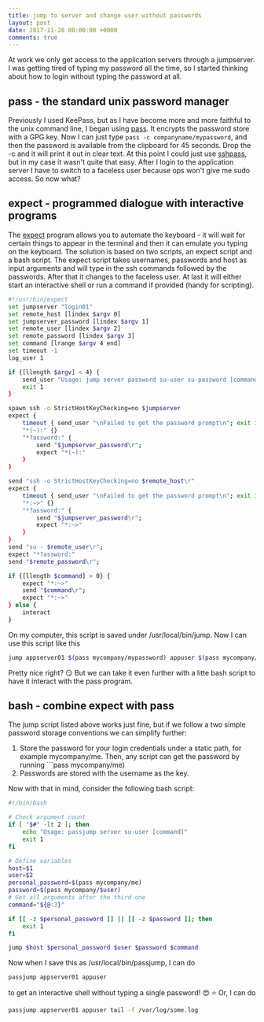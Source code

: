 ```yaml
---
title: jump to server and change user without passwords
layout: post
date: 2017-11-28 00:00:00 +0000
comments: true
---
```

At work we only get access to the application servers through a jumpserver. I was getting tired of typing my password all the time, so I started thinking about how to login without typing the password at all.

## pass - the standard unix password manager
Previously I used KeePass, but as I have become more and more faithful to the unix command line, I began using [pass](https://www.passwordstore.org). It encrypts the password store with a GPG key. Now I can just type ```pass -c companyname/mypassword```, and then the password is available from the clipboard for 45 seconds. Drop the -c and it will print it out in clear text. At this point I could just use [sshpass](https://linux.die.net/man/1/sshpass), but in my case it wasn't quite that easy. After I login to the application server I have to switch to a faceless user because ops won't give me sudo access. So now what?

## expect - programmed dialogue with interactive programs
The [expect](https://linux.die.net/man/1/expect) program allows you to automate the keyboard - it will wait for certain things to appear in the terminal and then it can emulate you typing on the keyboard. The solution is based on two scripts, an expect script and a bash script. The expect script takes usernames, passwords and host as input arguments and will type in the ssh commands followed by the passwords. After that it changes to the faceless user. At last it will either start an interactive shell or run a command if provided (handy for scripting).

```bash
#!/usr/bin/expect
set jumpserver "login01"
set remote_host [lindex $argv 0]
set jumpserver_password [lindex $argv 1]
set remote_user [lindex $argv 2]
set remote_password [lindex $argv 3]
set command [lrange $argv 4 end]
set timeout -1
log_user 1

if {[llength $argv] < 4} {
    send_user "Usage: jump server password su-user su-password [command]\n"
    exit 1
}

spawn ssh -o StrictHostKeyChecking=no $jumpserver
expect {
    timeout { send_user "\nFailed to get the password prompt\n"; exit 1 }
    "*(~):" {}
    "*?assword:" {
        send "$jumpserver_password\r";
        expect "*(~):"
    }
}

send "ssh -o StrictHostKeyChecking=no $remote_host\r"
expect {
    timeout { send_user "\nFailed to get the password prompt\n"; exit 1 }
    "*:~>" {}
    "*?assword:" {
        send "$jumpserver_password\r";
        expect "*:~>"
    }
}
send "su - $remote_user\r";
expect "*?assword:"
send "$remote_password\r";

if {[llength $command] > 0} {
    expect "*:~>"
    send "$command\r";
    expect "*:~>"
} else {
    interact
}
```
On my computer, this script is saved under /usr/local/bin/jump. Now I can use this script like this 
```bash
jump appserver01 $(pass mycompany/mypassword) appuser $(pass mycompany/appuser)
```
Pretty nice right? :smirk: But we can take it even further with a litte bash script to have it interact with the pass program.

## bash - combine expect with pass
The jump script listed above works just fine, but if we follow a two simple password storage conventions we can simplify further:

1. Store the password for your login credentials under a static path, for example mycompany/me. Then, any script can get the password by running ```pass mycompany/me)
2. Passwords are stored with the username as the key.

Now with that in mind, consider the following bash script:
```bash
#!/bin/bash

# Check argument count
if [ "$#" -lt 2 ]; then
    echo "Usage: passjump server su-user [command]"
    exit 1
fi

# Define variables
host=$1
user=$2
personal_password=$(pass mycompany/me)
password=$(pass mycompany/$user)
# Get all arguments after the third one
command="${@:3}"

if [[ -z $personal_password ]] || [[ -z $password ]]; then
    exit 1
fi

jump $host $personal_password $user $password $command
```

Now when I save this as /usr/local/bin/passjump, I can do 
```bash
passjump appserver01 appuser
``` 
to get an interactive shell without typing a single password! :heart_eyes: :star: Or, I can do 
```bash
passjump appserver01 appuser tail -f /var/log/some.log
```
